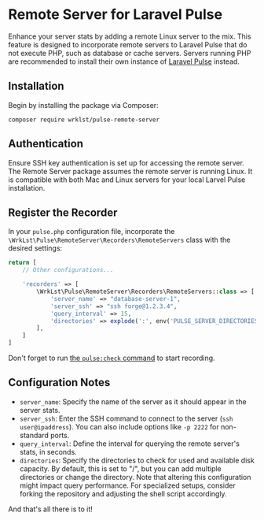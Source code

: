 # Remote Server for Laravel Pulse

Enhance your server stats by adding a remote Linux server to the mix. This feature is designed to incorporate remote servers to Laravel Pulse that do not execute PHP, such as database or cache servers. Servers running PHP are recommended to install their own instance of [Laravel Pulse](https://pulse.laravel.com) instead.

## Installation

Begin by installing the package via Composer:

```shell
composer require wrklst/pulse-remote-server
```

## Authentication

Ensure SSH key authentication is set up for accessing the remote server. The Remote Server package assumes the remote server is running Linux. It is compatible with both Mac and Linux servers for your local Larvel Pulse installation.

## Register the Recorder

In your `pulse.php` configuration file, incorporate the `\WrkLst\Pulse\RemoteServer\Recorders\RemoteServers` class with the desired settings:

```php
return [
    // Other configurations...

    'recorders' => [
        \WrkLst\Pulse\RemoteServer\Recorders\RemoteServers::class => [
            'server_name' => "database-server-1",
            'server_ssh' => "ssh forge@1.2.3.4",
            'query_interval' => 15,
            'directories' => explode(':', env('PULSE_SERVER_DIRECTORIES', '/')),
        ],
    ]
]
```

Don't forget to run [the `pulse:check` command](https://laravel.com/docs/10.x/pulse#capturing-entries) to start recording.

## Configuration Notes

- `server_name`: Specify the name of the server as it should appear in the server stats.
- `server_ssh`: Enter the SSH command to connect to the server (`ssh user@ipaddress`). You can also include options like `-p 2222` for non-standard ports.
- `query_interval`: Define the interval for querying the remote server's stats, in seconds.
- `directories`: Specify the directories to check for used and available disk capacity. By default, this is set to "/", but you can add multiple directories or change the directory. Note that altering this configuration might impact query performance. For specialized setups, consider forking the repository and adjusting the shell script accordingly.

And that's all there is to it!
